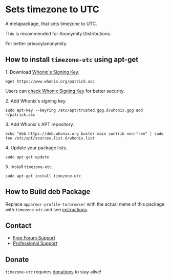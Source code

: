 # Sets timezone to UTC #

A metapackage, that sets timezone to UTC.

This is recommended for Anonymity Distributions.

For better privacy/anonymity.
## How to install `timezone-utc` using apt-get ##

1\. Download [Whonix's Signing Key]().

```
wget https://www.whonix.org/patrick.asc
```

Users can [check Whonix Signing Key](https://www.whonix.org/wiki/Whonix_Signing_Key) for better security.

2\. Add Whonix's signing key.

```
sudo apt-key --keyring /etc/apt/trusted.gpg.d/whonix.gpg add ~/patrick.asc
```

3\. Add Whonix's APT repository.

```
echo "deb https://deb.whonix.org buster main contrib non-free" | sudo tee /etc/apt/sources.list.d/whonix.list
```

4\. Update your package lists.

```
sudo apt-get update
```

5\. Install `timezone-utc`.

```
sudo apt-get install timezone-utc
```

## How to Build deb Package ##

Replace `apparmor-profile-torbrowser` with the actual name of this package with `timezone-utc` and see [instructions](https://www.whonix.org/wiki/Dev/Build_Documentation/apparmor-profile-torbrowser).

## Contact ##

* [Free Forum Support](https://forums.whonix.org)
* [Professional Support](https://www.whonix.org/wiki/Professional_Support)

## Donate ##

`timezone-utc` requires [donations](https://www.whonix.org/wiki/Donate) to stay alive!
